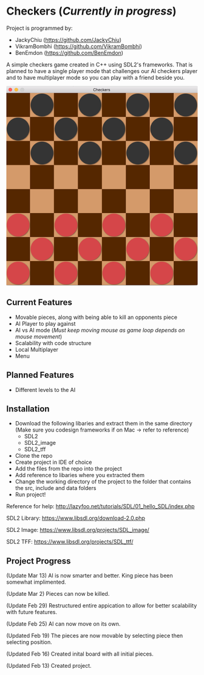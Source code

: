# Checkers (*Currently in progress*)

Project is programmed by:
- JackyChiu (https://github.com/JackyChiu)
- VikramBombhi (https://github.com/VikramBombhi)
- BenEmdon (https://github.com/BenEmdon)

A simple checkers game created in C++ using SDL2's frameworks. That is planned to have a single player mode that challenges our AI checkers player and to have multiplayer mode so you can play with a friend beside you. 

![alt tag](https://raw.githubusercontent.com/VikramBombhi/Checkers/master/data/CheckersBoard.png)

## Current Features
- Movable pieces, along with being able to kill an opponents piece
- AI Player to play against
- AI vs AI mode (*Must keep moving mouse as game loop depends on mouse movement*)
- Scalability with code structure
- Local Multiplayer 
- Menu

## Planned Features
- Different levels to the AI

## Installation
- Download the following libaries and extract them in the same directory (Make sure you codesign frameworks if on Mac -> refer to reference)
    - SDL2
    - SDL2_image
    - SDL2_tff
- Clone the repo
- Create project in IDE of choice
- Add the files from the repo into the project
- Add reference to libaries where you extracted them
- Change the working directory of the project to the folder that contains the src, include and data folders
- Run project!

Reference for help: http://lazyfoo.net/tutorials/SDL/01_hello_SDL/index.php

SDL2 Library: https://www.libsdl.org/download-2.0.php

SDL2 Image: https://www.libsdl.org/projects/SDL_image/

SDL2 TFF: https://www.libsdl.org/projects/SDL_ttf/

## Project Progress
(Update Mar 13)
AI is now smarter and better. 
King piece has been somewhat implimented. 

(Update Mar 2)
Pieces can now be killed.

(Update Feb 29)
Restructured entire appication to allow for better scalability with future features.

(Update Feb 25)
AI can now move on its own.

(Updated Feb 19)
The pieces are now movable by selecting piece then selecting position.

(Updated Feb 16)
Created inital board with all initial pieces.

(Updated Feb 13)
Created project.
